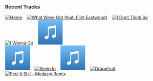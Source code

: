 ### Recent Tracks
[<img src='https://lastfm.freetls.fastly.net/i/u/300x300/6ffd171c118de589c2313ad3c05a5c6b.png' width='16%' height='16%' alt='Home'>](https://www.last.fm/music/caribou/_/home)&nbsp;&nbsp;&nbsp;&nbsp;[<img src='https://lastfm.freetls.fastly.net/i/u/300x300/4cefb45c4a9b9ccb2089bcdf5f508bee.png' width='16%' height='16%' alt='What Weve Got (feat. Flint Eastwood)'>](https://www.last.fm/music/manatee%2bcommune/_/what%2bwe%2527ve%2bgot%2b%2528feat.%2bflint%2beastwood%2529)&nbsp;&nbsp;&nbsp;&nbsp;[<img src='https://lastfm.freetls.fastly.net/i/u/300x300/d0a606a5529c5335ccea785baa153e62.png' width='16%' height='16%' alt='I Dont Think So'>](https://www.last.fm/music/ben%2bphipps/_/i%2bdon%2527t%2bthink%2bso)&nbsp;&nbsp;&nbsp;&nbsp;[<img src='https://lastfm.freetls.fastly.net/i/u/300x300/428ed108e4b0459e9e94d9f88dd02f81.png' width='16%' height='16%' alt='I Wanna Go'>](https://www.last.fm/music/summer%2bheart/_/i%2bwanna%2bgo)&nbsp;&nbsp;&nbsp;&nbsp;[<img src='https://github.com/atfinke/atfinke/blob/master/placeholder.jpeg?raw=true' width='16%' height='16%' alt='Tell Me'>](https://www.last.fm/music/conor%2balbert/_/tell%2bme)&nbsp;&nbsp;&nbsp;&nbsp;<br>[<img src='https://github.com/atfinke/atfinke/blob/master/placeholder.jpeg?raw=true' width='16%' height='16%' alt='Dreams - Lil Texas Remix'>](https://www.last.fm/music/kid%2bfroopy/_/dreams%2b-%2blil%2btexas%2bremix)&nbsp;&nbsp;&nbsp;&nbsp;[<img src='https://lastfm.freetls.fastly.net/i/u/300x300/b16d11f9e8250cca20fc606da4fcdc59.png' width='16%' height='16%' alt='Sleep In'>](https://www.last.fm/music/telekinesis/_/sleep%2bin)&nbsp;&nbsp;&nbsp;&nbsp;[<img src='https://github.com/atfinke/atfinke/blob/master/placeholder.jpeg?raw=true' width='16%' height='16%' alt='Late Night'>](https://www.last.fm/music/odesza/_/late%2bnight)&nbsp;&nbsp;&nbsp;&nbsp;[<img src='https://lastfm.freetls.fastly.net/i/u/300x300/9c47542602206ac7348c4319a1c9be30.png' width='16%' height='16%' alt='Grapefruit'>](https://www.last.fm/music/yuno/_/grapefruit)&nbsp;&nbsp;&nbsp;&nbsp;[<img src='https://lastfm.freetls.fastly.net/i/u/300x300/517a7bb64b7754ca784d5759fb523582.png' width='16%' height='16%' alt='Feel It Still - Medasin Remix'>](https://www.last.fm/music/portugal.%2bthe%2bman/_/feel%2bit%2bstill%2b-%2bmedasin%2bremix)&nbsp;&nbsp;&nbsp;&nbsp;<br>